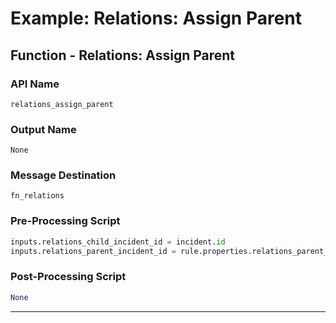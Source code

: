 <!--
    DO NOT MANUALLY EDIT THIS FILE
    THIS FILE IS AUTOMATICALLY GENERATED WITH resilient-sdk codegen
    Generated with resilient-sdk v48.1.4243
-->

# Example: Relations: Assign Parent

## Function - Relations: Assign Parent

### API Name
`relations_assign_parent`

### Output Name
`None`

### Message Destination
`fn_relations`

### Pre-Processing Script
```python
inputs.relations_child_incident_id = incident.id
inputs.relations_parent_incident_id = rule.properties.relations_parent_incident

```

### Post-Processing Script
```python
None
```

---

